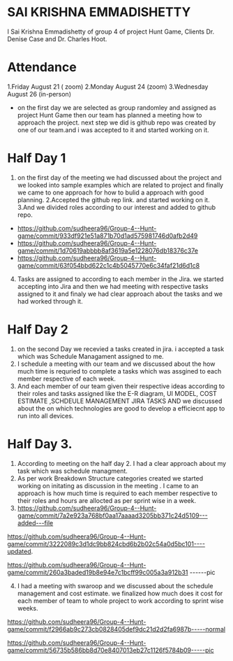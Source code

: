 
# SAI KRISHNA EMMADISHETTY
 I Sai Krishna Emmadishetty of group 4 of project Hunt Game, Clients Dr. Denise Case and Dr. Charles Hoot.

# Attendance
1.Friday August 21 ( zoom) 
2.Monday August 24 (zoom)
3.Wednesday August 26 (in-person)

* on the first day we are selected as group randomley and assigned as project Hunt Game then our team has planned a meeting how to approach  the project. next step we did is
github repo was created by one of our team.and i was accepted to it and started working on it.

# Half Day 1
1. on the first day of the meeting we had discussed about the project and we looked into sample examples which are related to project and finally we came to one approach for how to bulid a approach with good planning.
2.Accepted the github rep link. and started working on it.
[](https://github.com/sudheera96/Group-4--Hunt-game)
3.And we divided roles according to our interest and added to github repo.
* https://github.com/sudheera96/Group-4--Hunt-game/commit/933df921e51a871b70d1ad575981746d0afb2d49
* https://github.com/sudheera96/Group-4--Hunt-game/commit/1d70619abbbb8af3619a5e1228076db18376c37e
* https://github.com/sudheera96/Group-4--Hunt-game/commit/63f054bbd622c1c4b5045770e6c34faf21d6d1c8

4. Tasks are assigned to according to each member in the Jira. we started accepting into Jira and then we had meeting with respective tasks assigned to it and finaly we had
clear approach about the tasks and we had worked through it.

# Half Day 2
 1. on the second Day we recevied a tasks created in jira. i accepted a task which was Schedule Managament assigned to me.
 2. I schedule a meeting with our team and we discussed about the how much time is requried to complete a tasks which was assgined to each member respective of each week.
 3. And each member of our team given their respective ideas according to their roles and  tasks assigned like the E-R diagram, UI MODEL, COST ESTIMATE ,SCHDEULE MANAGEMENT
JIRA TASKS AND we discussed about the on which technologies are good to develop a efficiecnt app to run into all devices.

# Half Day 3.
1. According to meeting on the half day 2. I had a clear approach about my task which was schedule managment.
2. As per  work Breakdown Structure categories created we started working on initating as discussion in the meeting . I came to an approach is how much time is required
to each member respective to their roles and hours are allocted as per sprint wise in a week.
3. https://github.com/sudheera96/Group-4--Hunt-game/commit/7a2e923a768bf0aa17aaaad3205bb371c24d5109---added---file
  
  https://github.com/sudheera96/Group-4--Hunt-game/commit/3222089c3d1dc9bb824cbd6b2b02c54a0d5bc101----updated.

  https://github.com/sudheera96/Group-4--Hunt-game/commit/260a3baded19b8e94e7c1bcff99c005a3a912b31 ------pic 
  
4. I had a meeting with swaroop and we discussed about the schedule management and cost estimate. we finalized how much does it cost for each member of team
 to whole project to work according to sprint wise weeks. 
 
 https://github.com/sudheera96/Group-4--Hunt-game/commit/f2966ab9c273cb0828405def9dc21d2d2fa6987b-----normal

  https://github.com/sudheera96/Group-4--Hunt-game/commit/56735b586bb8d70e8407013eb27c1126f5784b09-----pic



 


